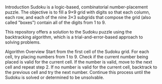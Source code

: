 Introduction
Sudoku is a logic-based, combinatorial number-placement puzzle. The objective is to fill a 9×9 grid with digits so that each column, each row, and each of the nine 3×3 subgrids that compose the grid (also called "boxes") contain all of the digits from 1 to 9.

This repository offers a solution to the Sudoku puzzle using the backtracking algorithm, which is a trial-and-error-based approach to solving problems.

Algorithm Overview
Start from the first cell of the Sudoku grid.
For each cell, try placing numbers from 1 to 9.
Check if the current number being placed is valid for the current cell.
If the number is valid, move to the next cell and repeat step 2.
If no number is valid for the current cell, backtrack to the previous cell and try the next number.
Continue this process until the Sudoku is solved or determined to be unsolvable.
